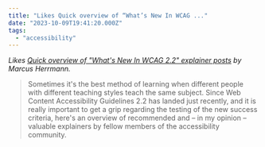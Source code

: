 ```yaml
---
title: "Likes Quick overview of “What’s New In WCAG ..."
date: "2023-10-09T19:41:20.000Z"
tags: 
  - "accessibility"
---
```


_Likes [Quick overview of "What's New In WCAG 2.2" explainer posts](https://marcus.io/blog/overview-of-wcag22-posts) by Marcus Herrmann._

> Sometimes it's the best method of learning when different people with different teaching styles teach the same subject. Since Web Content Accessibility Guidelines 2.2 has landed just recently, and it is really important to get a grip regarding the testing of the new success criteria, here's an overview of recommended and – in my opinion – valuable explainers by fellow members of the accessibility community.
